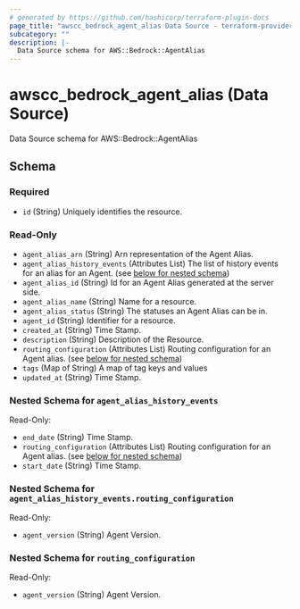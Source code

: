 ```yaml
---
# generated by https://github.com/hashicorp/terraform-plugin-docs
page_title: "awscc_bedrock_agent_alias Data Source - terraform-provider-awscc"
subcategory: ""
description: |-
  Data Source schema for AWS::Bedrock::AgentAlias
---
```


# awscc_bedrock_agent_alias (Data Source)

Data Source schema for AWS::Bedrock::AgentAlias



<!-- schema generated by tfplugindocs -->
## Schema

### Required

- `id` (String) Uniquely identifies the resource.

### Read-Only

- `agent_alias_arn` (String) Arn representation of the Agent Alias.
- `agent_alias_history_events` (Attributes List) The list of history events for an alias for an Agent. (see [below for nested schema](#nestedatt--agent_alias_history_events))
- `agent_alias_id` (String) Id for an Agent Alias generated at the server side.
- `agent_alias_name` (String) Name for a resource.
- `agent_alias_status` (String) The statuses an Agent Alias can be in.
- `agent_id` (String) Identifier for a resource.
- `created_at` (String) Time Stamp.
- `description` (String) Description of the Resource.
- `routing_configuration` (Attributes List) Routing configuration for an Agent alias. (see [below for nested schema](#nestedatt--routing_configuration))
- `tags` (Map of String) A map of tag keys and values
- `updated_at` (String) Time Stamp.

<a id="nestedatt--agent_alias_history_events"></a>
### Nested Schema for `agent_alias_history_events`

Read-Only:

- `end_date` (String) Time Stamp.
- `routing_configuration` (Attributes List) Routing configuration for an Agent alias. (see [below for nested schema](#nestedatt--agent_alias_history_events--routing_configuration))
- `start_date` (String) Time Stamp.

<a id="nestedatt--agent_alias_history_events--routing_configuration"></a>
### Nested Schema for `agent_alias_history_events.routing_configuration`

Read-Only:

- `agent_version` (String) Agent Version.



<a id="nestedatt--routing_configuration"></a>
### Nested Schema for `routing_configuration`

Read-Only:

- `agent_version` (String) Agent Version.

